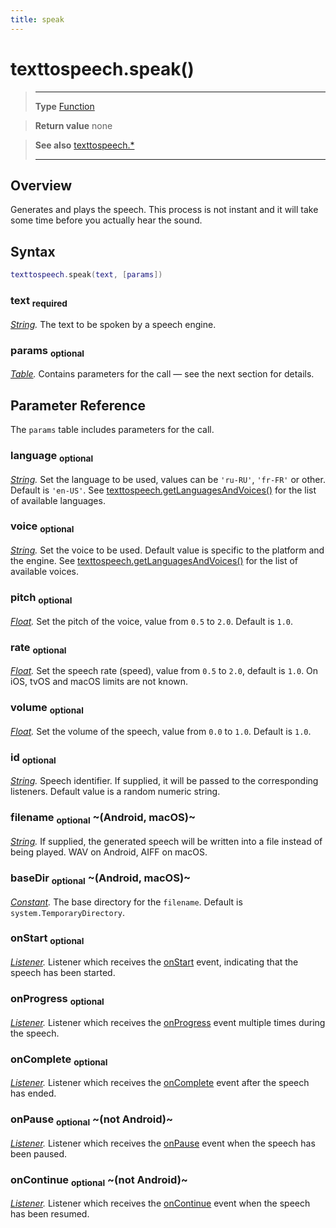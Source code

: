 ```yaml
---
title: speak
---
```

# texttospeech.speak()

> --------------------- ------------------------------------------------------------------------------------------
> __Type__              [Function](https://docs.coronalabs.com/api/type/Function.html)

> __Return value__      none

> __See also__          [texttospeech.*](/plugin/texttospeech/)
> --------------------- ------------------------------------------------------------------------------------------

## Overview

Generates and plays the speech. This process is not instant and it will take some time before you actually hear the sound.

## Syntax
```lua
texttospeech.speak(text, [params])
```
### text <sub>required</sub>
_[String](https://docs.coronalabs.com/api/type/String.html)._ The text to be spoken by a speech engine.

### params <sub>optional</sub>
_[Table](https://docs.coronalabs.com/api/type/Table.html)._ Contains parameters for the call &mdash; see the next section for details.

## Parameter Reference

The `params` table includes parameters for the call.

### language <sub>optional</sub>
_[String](https://docs.coronalabs.com/api/type/String.html)._ Set the language to be used, values can be `'ru-RU'`, `'fr-FR'` or other. Default is `'en-US'`. See [texttospeech.getLanguagesAndVoices()](/plugin/texttospeech/getLanguagesAndVoices) for the list of available languages.

### voice <sub>optional</sub>
_[String](https://docs.coronalabs.com/api/type/String.html)._ Set the voice to be used. Default value is specific to the platform and the engine. See [texttospeech.getLanguagesAndVoices()](/plugin/texttospeech/getLanguagesAndVoices) for the list of available voices.

### pitch <sub>optional</sub>
_[Float](/type/Float/)._ Set the pitch of the voice, value from `0.5` to `2.0`. Default is `1.0`.

### rate <sub>optional</sub>
_[Float](/type/Float/)._ Set the speech rate (speed), value from `0.5` to `2.0`, default is `1.0`. On iOS, tvOS and macOS limits are not known.

### volume <sub>optional</sub>
_[Float](/type/Float/)._ Set the volume of the speech, value from `0.0` to `1.0`. Default is `1.0`.

### id <sub>optional</sub>
_[String](https://docs.coronalabs.com/api/type/String.html)._ Speech identifier. If supplied, it will be passed to the corresponding listeners. Default value is a random numeric string.

### filename <sub>optional</sub> ~(Android, macOS)~
_[String](https://docs.coronalabs.com/api/type/String.html)._ If supplied, the generated speech will be written into a file instead of being played. WAV on Android, AIFF on macOS.

### baseDir <sub>optional</sub> ~(Android, macOS)~
_[Constant](https://docs.coronalabs.com/api/type/Constant.html)._ The base directory for the `filename`. Default is `system.TemporaryDirectory`.

### onStart <sub>optional</sub>
_[Listener](https://docs.coronalabs.com/api/type/Listener.html)._ Listener which receives the [onStart](/plugin/texttospeech/event/onStart/) event, indicating that the speech has been started.

### onProgress <sub>optional</sub>
_[Listener](https://docs.coronalabs.com/api/type/Listener.html)._ Listener which receives the [onProgress](/plugin/texttospeech/event/onProgress/) event multiple times during the speech.

### onComplete <sub>optional</sub>
_[Listener](https://docs.coronalabs.com/api/type/Listener.html)._ Listener which receives the [onComplete](/plugin/texttospeech/event/onComplete/) event after the speech has ended.

### onPause <sub>optional</sub> ~(not Android)~
_[Listener](https://docs.coronalabs.com/api/type/Listener.html)._ Listener which receives the [onPause](/plugin/texttospeech/event/onPause/) event when the speech has been paused.

### onContinue <sub>optional</sub> ~(not Android)~
_[Listener](https://docs.coronalabs.com/api/type/Listener.html)._ Listener which receives the [onContinue](/plugin/texttospeech/event/onContinue/) event when the speech has been resumed.
